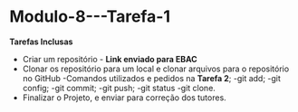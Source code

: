 # Modulo-8---Tarefa-1

**Tarefas Inclusas** 
- Criar um repositório - **Link enviado para EBAC**
- Clonar os repositório para um local e clonar arquivos para o repositório no GitHub
    -Comandos utilizados e pedidos na **Tarefa 2**;
        -git add;
        -git config;
        -git commit;
        -git push;
        -git status
        -git clone.
- Finalizar o Projeto, e enviar para correção dos tutores.
